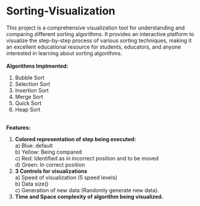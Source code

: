 # Sorting-Visualization
This project is a comprehensive visualization tool for understanding and comparing different sorting algorithms. It provides an interactive platform to visualize the step-by-step process of various sorting techniques, making it an excellent educational resource for students, educators, and anyone interested in learning about sorting algorithms.
<br><br>
<b>Algorithms Implmented: </b><br>
1) Bubble Sort <br>
2) Selection Sort <br>
3) Insertion Sort <br>
4) Merge Sort <br>
5) Quick Sort <br>
6) Heap Sort
<br><br>

<b>Features: </b><br>
1) <b>Colored representation of step being executed: <br></b>
	a) Blue: default <br>
	b) Yellow: Being compared <br>
	c) Red: Identified as in incorrect position and to be moved <br>
	d) Green: In correct position <br>
2) <b>3 Controls for visualizations</b><br>
	a) Speed of visualization (5 speed levels)<br>
	b) Data size()<br>
	c) Generation of new data (Randomly generate new data).<br>
3) <b>Time and Space complexity of algorithm being visualized.</b>
